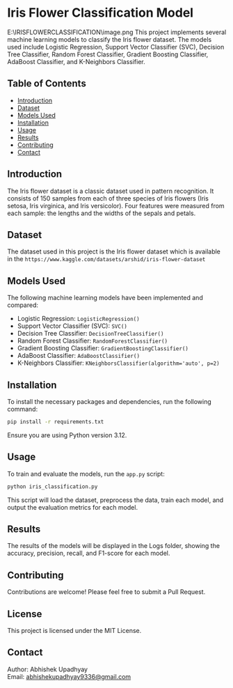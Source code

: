 
# Iris Flower Classification Model
E:\IRISFLOWERCLASSIFICATION\image.png
This project implements several machine learning models to classify the Iris flower dataset. The models used include Logistic Regression, Support Vector Classifier (SVC), Decision Tree Classifier, Random Forest Classifier, Gradient Boosting Classifier, AdaBoost Classifier, and K-Neighbors Classifier.

## Table of Contents

- [Introduction](#introduction)
- [Dataset](#dataset)
- [Models Used](#models-used)
- [Installation](#installation)
- [Usage](#usage)
- [Results](#results)
- [Contributing](#contributing)
- [Contact](#contact)

## Introduction

The Iris flower dataset is a classic dataset used in pattern recognition. It consists of 150 samples from each of three species of Iris flowers (Iris setosa, Iris virginica, and Iris versicolor). Four features were measured from each sample: the lengths and the widths of the sepals and petals.

## Dataset

The dataset used in this project is the Iris flower dataset which is available in the `https://www.kaggle.com/datasets/arshid/iris-flower-dataset`

## Models Used

The following machine learning models have been implemented and compared:

- Logistic Regression: `LogisticRegression()`
- Support Vector Classifier (SVC): `SVC()`
- Decision Tree Classifier: `DecisionTreeClassifier()`
- Random Forest Classifier: `RandomForestClassifier()`
- Gradient Boosting Classifier: `GradientBoostingClassifier()`
- AdaBoost Classifier: `AdaBoostClassifier()`
- K-Neighbors Classifier: `KNeighborsClassifier(algorithm='auto', p=2)`

## Installation

To install the necessary packages and dependencies, run the following command:

```bash
pip install -r requirements.txt
```

Ensure you are using Python version 3.12.

## Usage

To train and evaluate the models, run the `app.py` script:

```bash
python iris_classification.py
```

This script will load the dataset, preprocess the data, train each model, and output the evaluation metrics for each model.

## Results

The results of the models will be displayed in the Logs folder, showing the accuracy, precision, recall, and F1-score for each model.

## Contributing

Contributions are welcome! Please feel free to submit a Pull Request.

## License

This project is licensed under the MIT License.

## Contact

Author: Abhishek Upadhyay  
Email: [abhishekupadhyay9336@gmail.com](mailto:abhishekupadhyay9336@gmail.com)
```
